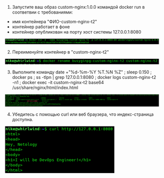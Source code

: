 1. Запустите ваш образ custom-nginx:1.0.0 командой docker run в соответвии с требованиями:
- имя контейнера "ФИО-custom-nginx-t2"
- контейнер работает в фоне
- контейнер опубликован на порту хост системы 127.0.0.1:8080


![](Screenshot_20240304_053918.png)


2. Переименуйте контейнер в "custom-nginx-t2"


![](Screenshot_20240304_054017.png)


3. Выполните команду date +"%d-%m-%Y %T.%N %Z" ; sleep 0.150 ; docker ps ; ss -tlpn | grep 127.0.0.1:8080  ; docker logs custom-nginx-t2 -n1 ; docker exec -it custom-nginx-t2 base64 /usr/share/nginx/html/index.html


![](Screenshot_20240304_054102.png)


4. Убедитесь с помощью curl или веб браузера, что индекс-страница доступна.


![](Screenshot_20240304_054137.png)
